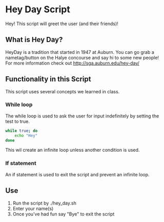 # Hey Day Script  
Hey! This script will greet the user (and their friends)!

## What is Hey Day?  
HeyDay is a tradition that started in 1947 at Auburn. You can go grab a nametag/button on the Halye concourse and say hi to some new people!  
For more information check out http://sga.auburn.edu/hey-day/

## Functionality in this Script  
This script uses several concepts we learned in class.

### While loop  
The while loop is used to ask the user for input indefinitely by setting the test to true.
```bash
while true; do
	echo "Hey"
done
```

This wil create an infinite loop unless another condition is used.

### If statement  
An if statement is used to exit the script and prevent an infinite loop.

## Use  
1. Run the script by ./hey_day.sh
2. Enter your name(s)
3. Once you've had fun say "Bye" to exit the script

